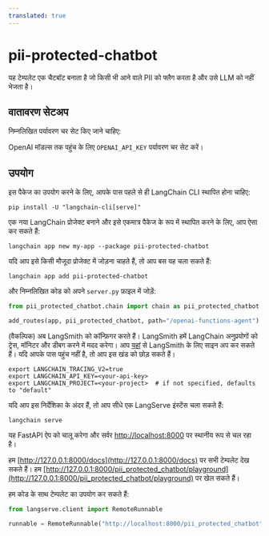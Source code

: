 ```yaml
---
translated: true
---
```


# pii-protected-chatbot

यह टेम्पलेट एक चैटबॉट बनाता है जो किसी भी आने वाले PII को फ्लैग करता है और उसे LLM को नहीं भेजता है।

## वातावरण सेटअप

निम्नलिखित पर्यावरण चर सेट किए जाने चाहिए:

OpenAI मॉडल्स तक पहुंच के लिए `OPENAI_API_KEY` पर्यावरण चर सेट करें।

## उपयोग

इस पैकेज का उपयोग करने के लिए, आपके पास पहले से ही LangChain CLI स्थापित होना चाहिए:

```shell
pip install -U "langchain-cli[serve]"
```

एक नया LangChain प्रोजेक्ट बनाने और इसे एकमात्र पैकेज के रूप में स्थापित करने के लिए, आप ऐसा कर सकते हैं:

```shell
langchain app new my-app --package pii-protected-chatbot
```

यदि आप इसे किसी मौजूदा प्रोजेक्ट में जोड़ना चाहते हैं, तो आप बस यह चला सकते हैं:

```shell
langchain app add pii-protected-chatbot
```

और निम्नलिखित कोड को अपने `server.py` फ़ाइल में जोड़ें:

```python
from pii_protected_chatbot.chain import chain as pii_protected_chatbot

add_routes(app, pii_protected_chatbot, path="/openai-functions-agent")
```

(वैकल्पिक) अब LangSmith को कॉन्फ़िगर करते हैं।
LangSmith हमें LangChain अनुप्रयोगों को ट्रेस, मॉनिटर और डीबग करने में मदद करेगा।
आप [यहां](https://smith.langchain.com/) से LangSmith के लिए साइन अप कर सकते हैं।
यदि आपके पास पहुंच नहीं है, तो आप इस खंड को छोड़ सकते हैं।

```shell
export LANGCHAIN_TRACING_V2=true
export LANGCHAIN_API_KEY=<your-api-key>
export LANGCHAIN_PROJECT=<your-project>  # if not specified, defaults to "default"
```

यदि आप इस निर्देशिका के अंदर हैं, तो आप सीधे एक LangServe इंस्टेंस चला सकते हैं:

```shell
langchain serve
```

यह FastAPI ऐप को चालू करेगा और सर्वर [http://localhost:8000](http://localhost:8000) पर स्थानीय रूप से चल रहा है।

हम [http://127.0.0.1:8000/docs](http://127.0.0.1:8000/docs) पर सभी टेम्पलेट देख सकते हैं।
हम [http://127.0.0.1:8000/pii_protected_chatbot/playground](http://127.0.0.1:8000/pii_protected_chatbot/playground) पर खेल सकते हैं।

हम कोड के साथ टेम्पलेट का उपयोग कर सकते हैं:

```python
from langserve.client import RemoteRunnable

runnable = RemoteRunnable("http://localhost:8000/pii_protected_chatbot")
```
